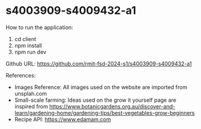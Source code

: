 # s4003909-s4009432-a1

How to run the application:
1. cd client
2. npm install
3. npm run dev

Github URL: https://github.com/rmit-fsd-2024-s1/s4003909-s4009432-a1

References:
- Images Reference: All images used on the website are imported from unsplah.com
- Small-scale farming: Ideas used on the grow it yourself page are inspired from https://www.botanicgardens.org.au/discover-and-learn/gardening-home/gardening-tips/best-vegetables-grow-beginners
- Recipe API: https://www.edamam.com
